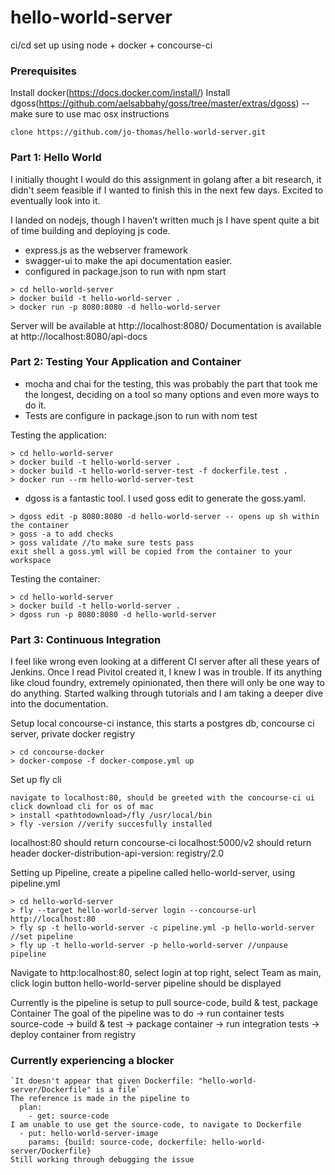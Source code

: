 

# hello-world-server
ci/cd set up using node + docker + concourse-ci


### Prerequisites

Install docker(https://docs.docker.com/install/)
Install dgoss(https://github.com/aelsabbahy/goss/tree/master/extras/dgoss) -- make sure to use mac osx instructions

```
clone https://github.com/jo-thomas/hello-world-server.git
```

### Part 1: Hello World
I initially thought I would do this assignment in golang after a bit research, it didn't seem feasible if I wanted to finish this in the next few days. Excited to eventually look into it.

I landed on nodejs, though I haven’t written much js I have spent quite a bit of time building and deploying js code.

* express.js as the webserver framework
* swagger-ui to make the api documentation easier.
* configured in package.json to run with npm start

```
> cd hello-world-server
> docker build -t hello-world-server .
> docker run -p 8080:8080 -d hello-world-server
```

Server will be available at http://localhost:8080/
Documentation is available at http://localhost:8080/api-docs


### Part 2: Testing Your Application and Container

* mocha and chai for the testing, this was probably the part that took me the longest, deciding on a tool so many options and even more ways to do it.
* Tests are configure in package.json to run with nom test

Testing the application:
```
> cd hello-world-server
> docker build -t hello-world-server .
> docker build -t hello-world-server-test -f dockerfile.test .
> docker run --rm hello-world-server-test
```

* dgoss is a fantastic tool. I used goss edit to generate the goss.yaml.
```
> dgoss edit -p 8080:8080 -d hello-world-server -- opens up sh within the container
> goss -a to add checks
> goss validate //to make sure tests pass
exit shell a goss.yml will be copied from the container to your workspace
```
Testing the container:
```
> cd hello-world-server
> docker build -t hello-world-server .
> dgoss run -p 8080:8080 -d hello-world-server
```

### Part 3:  Continuous Integration

I feel like wrong even looking at a different CI server after all these years of Jenkins. Once I read Pivitol created it, I knew I was in trouble. If its anything like cloud foundry, extremely opinionated, then there will only be one way to do anything.
Started walking through tutorials and I am taking a deeper dive into the documentation.


Setup local concourse-ci instance, this starts a postgres db, concourse ci server, private docker registry
```
> cd concourse-docker
> docker-compose -f docker-compose.yml up

```

Set up fly cli
```
navigate to localhost:80, should be greeted with the concourse-ci ui
click download cli for os of mac
> install <pathtodownload>/fly /usr/local/bin
> fly -version //verify succesfully installed
```

localhost:80 should return concourse-ci
localhost:5000/v2 should return header docker-distribution-api-version: registry/2.0

Setting up Pipeline, create a pipeline called hello-world-server, using pipeline.yml
```
> cd hello-world-server
> fly --target hello-world-server login --concourse-url http://localhost:80
> fly sp -t hello-world-server -c pipeline.yml -p hello-world-server //set pipeline
> fly up -t hello-world-server -p hello-world-server //unpause pipeline
```

Navigate to http:localhost:80, select login at top right, select Team as main, click login button
hello-world-server pipeline should be displayed

Currently is the pipeline is setup to pull source-code, build & test, package Container
The goal of the pipeline was to do
                                                  -> run container tests  
source-code -> build & test -> package container  -> run integration tests -> deploy container from registry

### Currently experiencing a blocker
```
`It doesn't appear that given Dockerfile: "hello-world-server/Dockerfile" is a file`
The reference is made in the pipeline to
  plan:
    - get: source-code
I am unable to use get the source-code, to navigate to Dockerfile
  - put: hello-world-server-image
    params: {build: source-code, dockerfile: hello-world-server/Dockerfile}
Still working through debugging the issue
```
